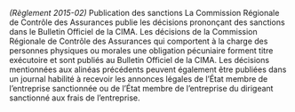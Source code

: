 _(Règlement 2015-02)_ Publication des sanctions
La Commission Régionale de Contrôle des Assurances publie les décisions prononçant des sanctions dans le Bulletin Officiel de la CIMA.
Les décisions de la Commission Régionale de Contrôle des Assurances qui comportent à la charge des personnes physiques ou morales une obligation pécuniaire forment titre exécutoire et sont publiés au Bulletin Officiel de la CIMA.
Les décisions mentionnées aux alinéas précédents peuvent également être publiées dans un journal habilité à recevoir les annonces légales de l’État membre de l’entreprise sanctionnée ou de l’État membre de l’entreprise du dirigeant sanctionné aux frais de l’entreprise.